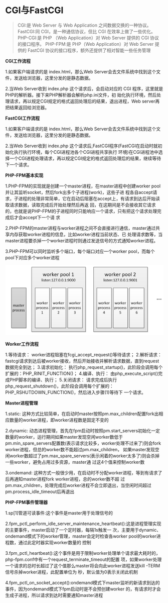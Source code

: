 # CGI与FastCGI

>CGI:是 Web Server 与 Web Application 之间数据交换的一种协议。
FastCGI:同 CGI，是一种通信协议，但比 CGI 在效率上做了一些优化。
PHP-CGI:是 PHP （Web Application）对 Web Server 提供的 CGI 协议的接口程序。
PHP-FPM:是 PHP（Web Application）对 Web Server 提供的 FastCGI 协议的接口程序，额外还提供了相对智能一些任务管理

**CGI工作流程**

1.如果客户端请求的是 index.html，那么Web Server会去文件系统中找到这个文件，发送给浏览器，这里分发的是静态数据。

2.当Web Server收到 index.php 这个请求后，会启动对应的 CGI 程序，这里就是PHP的解析器。接下来PHP解析器会解析php.ini文件，初
始化执行环境，然后处理请求，再以规定CGI规定的格式返回处理后的结果，退出进程，Web server再把结果返回给浏览器。

**FastCGI工作流程**

1.如果客户端请求的是 index.html，那么Web Server会去文件系统中找到这个文件，发送给浏览器，这里分发的是静态数据。

2.当Web Server收到 index.php 这个请求后,FastCGI程序(FastCGI在启动时就初始化执行执行环境，每个CGI进程池各个CGI进程共享执行
环境)在CGI进程池中选择一个CGI进程处理请求，再以规定CGI规定的格式返回处理后的结果，继续等待下一个请求。

**PHP-FPM基本实现**

1.PHP-FPM的实现就是创建一个master进程，在master进程中创建worker pool并让其监听socket，然后fork出多个子进程(work)，这些子进
程各自accept请求，子进程的处理非常简单，它在启动后阻塞在accept上，有请求到达后开始读取请求数据，读取完成后开始处理然后再返
回，在这期间是不会接收其它请求的，也就是说PHP-FPM的子进程同时只能响应一个请求，只有把这个请求处理完成后才会accept下一个请
求

2.PHP-FPM的master进程与worker进程之间不会直接进行通信，master通过共享内存获取worker进程的信息，比如worker进程当前状态、已
处理请求数等，当master进程要杀掉一个worker进程时则通过发送信号的方式通知worker进程。

3.PHP-FPM可以同时监听多个端口，每个端口对应一个worker pool，而每个pool下对应多个worker进程

![](./img/1.png)

**Worker工作流程**

1.等待请求： worker进程阻塞在fcgi_accept_request()等待请求；
2.解析请求： fastcgi请求到达后被worker接收，然后开始接收并解析请求数据，直到request数据完全到达；
3.请求初始化： 执行php_request_startup()，此阶段会调用每个扩展的：PHP_RINIT_FUNCTION()；
4.编译、执行： 由php_execute_script()完成PHP脚本的编译、执行；
5.关闭请求： 请求完成后执行php_request_shutdown()，此阶段会调用每个扩展的：PHP_RSHUTDOWN_FUNCTION()，然后进入步骤(1)等待下
一个请求。

**Master进程管理**

1.static: 这种方式比较简单，在启动时master按照pm.max_children配置fork出相应数量的worker进程，即worker进程数是固定不变的

2.dynamic: 动态进程管理，首先在fpm启动时按照pm.start_servers初始化一定数量的worker，运行期间如果master发现空闲worker数低于
pm.min_spare_servers配置数(表示请求比较多，worker处理不过来了)则会fork worker进程，但总的worker数不能超过pm.max_children，
如果master发现空闲worker数超过了pm.max_spare_servers(表示闲着的worker太多了)则会杀掉一些worker，避免占用过多资源，master通
过这4个值来控制worker数

3.ondemand: 这种方式一般很少用，在启动时不分配worker进程，等到有请求了后再通知master进程fork worker进程，总的worker数不超
过pm.max_children，处理完成后worker进程不会立即退出，当空闲时间超过pm.process_idle_timeout后再退出

**PHP-FPM事件管理器**

1.sp[1]管道可读事件:这个事件是master用于处理信号的

2.fpm_pctl_perform_idle_server_maintenance_heartbeat():这是进程管理实现的主要事件，master启动了一个定时器，每隔1s触发一
次，主要用于dynamic、ondemand模式下的worker管理，master会定时检查各worker pool的worker进程数，通过此定时器实现worker数量的
控制

3.fpm_pctl_heartbeat():这个事件是用于限制worker处理单个请求最大耗时的，php-fpm.conf中有一个request_terminate_timeout的配置
项，如果worker处理一个请求的总时长超过了这个值那么master将会向此worker进程发送kill -TERM信号杀掉worker进程，此配置单位为
秒，默认值为0表示关闭此机制

4.fpm_pctl_on_socket_accept():ondemand模式下master监听的新请求到达的事件，因为ondemand模式下fpm启动时是不会预创建worker
的，有请求时才会生成子进程，所以请求到达时需要通知master进程